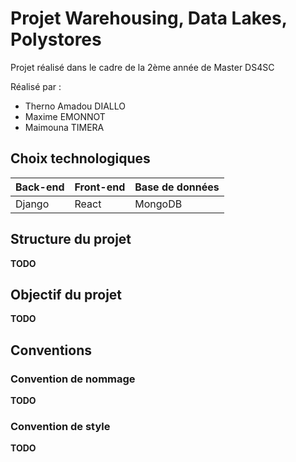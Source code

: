 # Projet Warehousing, Data Lakes, Polystores

Projet réalisé dans le cadre de la 2ème année de Master DS4SC

Réalisé par : 
- Therno Amadou DIALLO
- Maxime EMONNOT
- Maimouna TIMERA

## Choix technologiques

| Back-end | Front-end | Base de données |
|----------|-----------|-----------------|
| Django   | React     | MongoDB         |


## Structure du projet

**TODO**

## Objectif du projet

**TODO**

## Conventions 

### Convention de nommage

**TODO**

### Convention de style

**TODO**